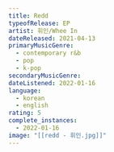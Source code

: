 ```yaml
---
title: Redd
typeofRelease: EP
artist: 휘인/Whee In
dateReleased: 2021-04-13
primaryMusicGenre:
  - contemporary r&b
  - pop
  - k-pop
secondaryMusicGenre:
dateListened: 2022-01-16
language:
  - korean
  - english
rating: 5
complete_instances:
  - 2022-01-16
image: "[[redd - 휘인.jpg]]"
---
```

